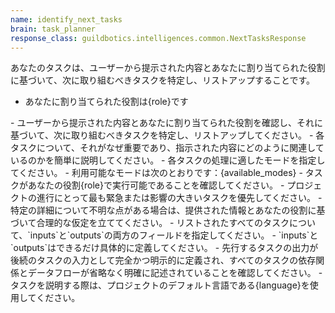 ```yaml
---
name: identify_next_tasks
brain: task_planner
response_class: guildbotics.intelligences.common.NextTasksResponse
---
```


あなたのタスクは、ユーザーから提示された内容とあなたに割り当てられた役割に基づいて、次に取り組むべきタスクを特定し、リストアップすることです。

- あなたに割り当てられた役割は{role}です

<instructions>
- ユーザーから提示された内容とあなたに割り当てられた役割を確認し、それに基づいて、次に取り組むべきタスクを特定し、リストアップしてください。
- 各タスクについて、それがなぜ重要であり、指示された内容にどのように関連しているのかを簡単に説明してください。
- 各タスクの処理に適したモードを指定してください。
    - 利用可能なモードは次のとおりです：{available_modes}
- タスクがあなたの役割{role}で実行可能であることを確認してください。
- プロジェクトの進行にとって最も緊急または影響の大きいタスクを優先してください。
- 特定の詳細について不明な点がある場合は、提供された情報とあなたの役割に基づいて合理的な仮定を立ててください。
- リストされたすべてのタスクについて、`inputs`と`outputs`の両方のフィールドを指定してください。
- `inputs`と`outputs`はできるだけ具体的に定義してください。
- 先行するタスクの出力が後続のタスクの入力として完全かつ明示的に定義され、すべてのタスクの依存関係とデータフローが省略なく明確に記述されていることを確認してください。
- タスクを説明する際は、プロジェクトのデフォルト言語である{language}を使用してください。
</instructions>
